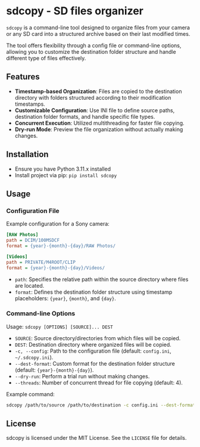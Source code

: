 # sdcopy - SD files organizer

`sdcopy` is a command-line tool designed to organize files from your camera or any SD card
into a structured archive based on their last modified times. 

The tool offers flexibility through a config file or command-line options,
allowing you to customize the destination folder structure and handle different type of files effectively.

## Features

- **Timestamp-based Organization**: Files are copied to the destination directory with folders 
  structured according to their modification timestamps.
- **Customizable Configuration**: Use INI file to define source paths, destination folder formats,
  and handle specific file types.
- **Concurrent Execution**: Utilized multithreading for faster file copying.
- **Dry-run Mode**: Preview the file organization without actually making changes.

## Installation

- Ensure you have Python 3.11.x installed
- Install project via pip: `pip install sdcopy`

## Usage

### Configuration File

Example configuration for a Sony camera:

```ini
[RAW Photos]
path = DCIM/100MSDCF
format = {year}-{month}-{day}/RAW Photos/

[Videos]
path = PRIVATE/M4ROOT/CLIP
format = {year}-{month}-{day}/Videos/
```

* `path`: Specifies the relative path within the source directory where files are located.
* `format`: Defines the destination folder structure using timestamp placeholders: `{year}`, `{month}`, and `{day}`.

### Command-line Options

Usage: `sdcopy [OPTIONS] [SOURCE]... DEST`

* `SOURCE`: Source directory/directories from which files will be copied.
* `DEST`: Destination directory where organized files will be copied.
* `-c, --config`: Path to the configuration file (default: `config.ini`, `~/.sdcopy.ini`).
* `--dest-format`: Custom format for the destination folder structure (default: `{year}-{month}-{day}`).
* `--dry-run`: Perform a trial run without making changes.
* `--threads`: Number of concurrent thread for file copying (default: 4).

Example command:
```bash
sdcopy /path/to/source /path/to/destination -c config.ini --dest-format="{year}-{month}-{day}"
```

## License

sdcopy is licensed under the MIT License. See the `LICENSE` file for details.